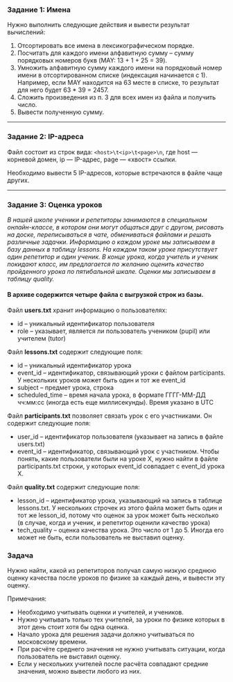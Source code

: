### Задание 1: Имена
Нужно выполнить следующие действия и вывести результат вычислений:

1. Отсортировать все имена в лексикографическом порядке.
2. Посчитать для каждого имени алфавитную сумму – сумму порядковых номеров букв (MAY: 13 + 1 + 25 = 39).
3. Умножить алфавитную сумму каждого имени на порядковый номер имени в отсортированном списке (индексация начинается с 1). Например, если MAY находится на 63 месте в списке, то результат для него будет 63 * 39 = 2457.
4. Сложить произведения из п. 3 для всех имен из файла и получить число.
5. Вывести полученную сумму.

---

### Задание 2: IP-адреса
Файл состоит из строк вида: `<host>\t<ip>\t<page>\n`, где host — корневой домен, ip — IP-адрес, page — «хвост» ссылки.

Необходимо вывести 5 IP-адресов, которые встречаются в файле чаще других.

---

### Задание 3: Оценка уроков

*В нашей школе ученики и репетиторы занимаются в специальном онлайн-классе, в котором они могут общаться друг с другом, рисовать на доске, переписываться в чате, обмениваться файлами и решать различные задачки. Информацию о каждом уроке мы записываем в базу данных в таблицу lessons. На каждом таком уроке присутствует один репетитор и один ученик. В конце урока, когда учитель и ученик покидают класс, им предлагается по желанию оценить качество пройденного урока по пятибальной шкале. Оценки мы записываем в таблицу quality.*

#### В архиве содержится четыре файла с выгрузкой строк из базы.

Файл **users.txt** хранит информацию о пользователях:

- id – уникальный идентификатор пользователя
- role – указывает, является ли пользователь учеником (pupil) или учителем (tutor)

Файл **lessons.txt** содержит следующие поля:

- id – уникальный идентификатор урока
- event_id – идентификатор, связывающий уроки с файлом participants. У нескольких уроков может быть один и тот же event_id
- subject – предмет урока, строка
- scheduled_time – время начала урока, в формате ГГГГ-ММ-ДД чч:мм:сс (иногда есть еще миллисекунды). Время указано в UTC

Файл **participants.txt** позволяет связать урок с его участниками. Он содержит следующие поля:

- user_id – идентификатор пользователя (указывает на запись в файле users.txt)
- event_id – идентификатор, связывающий урок с участником. Чтобы понять, какие пользователи были на уроке Х, нужно найти в файле participants.txt строки, у которых event_id совпадает с event_id урока Х.

Файл **quality.txt** содержит следующие поля:

- lesson_id – идентификатор урока, указывающий на запись в таблице lessons.txt. У нескольких строчек из этого файла может быть один и тот же lesson_id, потому что оценок за урок может быть несколько (в случае, когда и ученик, и репетитор оценили качество урока)
- tech_quality – оценка качества урока. Это число от 1 до 5. Иногда его может не быть, если пользователь не выставил оценку.

### Задача

Нужно найти, какой из репетиторов получал самую низкую среднюю оценку качества после уроков по физике за каждый день, и вывести эту оценку.

Примечания:

- Необходимо учитывать оценки и учителей, и учеников.
- Нужно учитывать только тех учителей, за уроки по физике которых в этот день стоит хотя бы одна оценка.
- Начало урока для решения задачи должно учитываться по московскому времени.
- При расчёте среднего значения не нужно учитывать ситуации, когда пользователь не выставил оценку.
- Если у нескольких учителей после расчёта совпадают средние значения, можно вывести любого из них.
